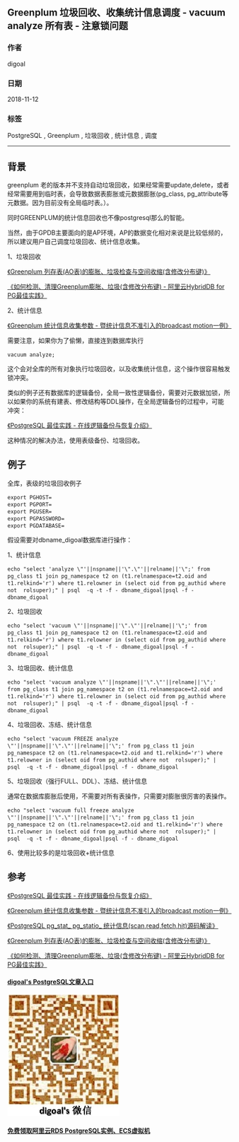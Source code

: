 ## Greenplum 垃圾回收、收集统计信息调度 - vacuum analyze 所有表 - 注意锁问题
                                                                                 
### 作者                                                                                 
digoal                                                                                 
                                                                                 
### 日期                                                                                 
2018-11-12                                                                              
                                                                                 
### 标签                                                                                 
PostgreSQL , Greenplum , 垃圾回收 , 统计信息 , 调度           
                                                                                 
----                                                                                 
                                                                                 
## 背景    
greenplum 老的版本并不支持自动垃圾回收，如果经常需要update,delete，或者经常需要用到临时表，会导致数据表膨胀或元数据膨胀(pg_class, pg_attribute等元数据。因为目前没有全局临时表。）。

同时GREENPLUM的统计信息回收也不像postgresql那么的智能。

当然，由于GPDB主要面向的是AP环境，AP的数据变化相对来说是比较低频的，所以建议用户自己调度垃圾回收、统计信息收集。

1、垃圾回收

[《Greenplum 列存表(AO表)的膨胀、垃圾检查与空间收缩(含修改分布键)》](../201708/20170817_03.md)  

[《如何检测、清理Greenplum膨胀、垃圾(含修改分布键) - 阿里云HybridDB for PG最佳实践》](../201708/20170817_01.md)  

2、统计信息

[《Greenplum 统计信息收集参数 - 暨统计信息不准引入的broadcast motion一例》](../201712/20171211_03.md)  

需要注意，如果你为了偷懒，直接连到数据库执行

```
vacuum analyze;
```

这个会对全库的所有对象执行垃圾回收，以及收集统计信息，这个操作很容易触发锁冲突。

类似的例子还有数据库的逻辑备份，全局一致性逻辑备份，需要对元数据加锁，所以如果你的系统有建表、修改结构等DDL操作，在全局逻辑备份的过程中，可能冲突：

[《PostgreSQL 最佳实践 - 在线逻辑备份与恢复介绍》](../201608/20160823_01.md)  

这种情况的解决办法，使用表级备份、垃圾回收。

## 例子
全库，表级的垃圾回收例子

```
export PGHOST=
export PGPORT=
export PGUSER=
export PGPASSWORD=
export PGDATABASE=
```

假设需要对dbname_digoal数据库进行操作：

1、统计信息

```
echo "select 'analyze \"'||nspname||'\".\"'||relname||'\";' from pg_class t1 join pg_namespace t2 on (t1.relnamespace=t2.oid and t1.relkind='r') where t1.relowner in (select oid from pg_authid where not  rolsuper);" | psql  -q -t -f - dbname_digoal|psql -f - dbname_digoal
```

2、垃圾回收

```
echo "select 'vacuum \"'||nspname||'\".\"'||relname||'\";' from pg_class t1 join pg_namespace t2 on (t1.relnamespace=t2.oid and t1.relkind='r') where t1.relowner in (select oid from pg_authid where not  rolsuper);" | psql  -q -t -f - dbname_digoal|psql -f - dbname_digoal
```

3、垃圾回收、统计信息

```
echo "select 'vacuum analyze \"'||nspname||'\".\"'||relname||'\";' from pg_class t1 join pg_namespace t2 on (t1.relnamespace=t2.oid and t1.relkind='r') where t1.relowner in (select oid from pg_authid where not  rolsuper);" | psql  -q -t -f - dbname_digoal|psql -f - dbname_digoal
```

4、垃圾回收、冻结、统计信息

```
echo "select 'vacuum FREEZE analyze \"'||nspname||'\".\"'||relname||'\";' from pg_class t1 join pg_namespace t2 on (t1.relnamespace=t2.oid and t1.relkind='r') where t1.relowner in (select oid from pg_authid where not  rolsuper);" | psql  -q -t -f - dbname_digoal|psql -f - dbname_digoal
```

5、垃圾回收（强行FULL、DDL）、冻结、统计信息

通常在数据库膨胀后使用，不需要对所有表操作，只需要对膨胀很厉害的表操作。

```
echo "select 'vacuum full freeze analyze \"'||nspname||'\".\"'||relname||'\";' from pg_class t1 join pg_namespace t2 on (t1.relnamespace=t2.oid and t1.relkind='r') where t1.relowner in (select oid from pg_authid where not  rolsuper);" | psql  -q -t -f - dbname_digoal|psql -f - dbname_digoal
```  
  
6、使用比较多的是垃圾回收+统计信息  
  
## 参考  
[《PostgreSQL 最佳实践 - 在线逻辑备份与恢复介绍》](../201608/20160823_01.md)    
  
[《Greenplum 统计信息收集参数 - 暨统计信息不准引入的broadcast motion一例》](../201712/20171211_03.md)    
  
[《PostgreSQL pg_stat_ pg_statio_ 统计信息(scan,read,fetch,hit)源码解读》](../201610/20161018_03.md)    
  
[《Greenplum 列存表(AO表)的膨胀、垃圾检查与空间收缩(含修改分布键)》](../201708/20170817_03.md)    
  
[《如何检测、清理Greenplum膨胀、垃圾(含修改分布键) - 阿里云HybridDB for PG最佳实践》](../201708/20170817_01.md)    
  
  
  
  
  
  
  
  
  
  
  
  
#### [digoal's PostgreSQL文章入口](https://github.com/digoal/blog/blob/master/README.md "22709685feb7cab07d30f30387f0a9ae")
  
  
![digoal's weixin](../pic/digoal_weixin.jpg "f7ad92eeba24523fd47a6e1a0e691b59")
  
  
  
  
  
  
  
  
#### [免费领取阿里云RDS PostgreSQL实例、ECS虚拟机](https://www.aliyun.com/database/postgresqlactivity "57258f76c37864c6e6d23383d05714ea")
  
